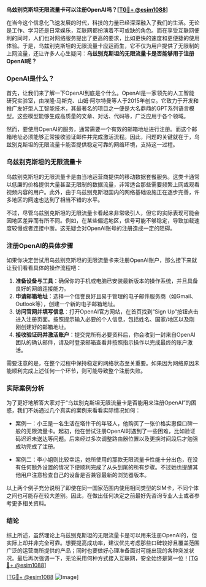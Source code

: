 **乌兹别克斯坦无限流量卡可以注册OpenAI吗？[[TG💪+ @esim1088](https://t.me/s/esim1088)]**

在当今这个信息化飞速发展的时代，科技的力量已经深深融入了我们的生活。无论是工作、学习还是日常娱乐，互联网都扮演着不可或缺的角色。而在享受互联网便利的同时，人们也对网络服务提出了更高的要求，比如更快的速度和更便捷的使用体验。于是，乌兹别克斯坦的无限流量卡应运而生，它不仅为用户提供了无限制的上网流量，还让许多人心生疑问：**乌兹别克斯坦的无限流量卡是否能够用于注册OpenAI呢？**

### OpenAI是什么？

首先，让我们来了解一下OpenAI到底是个什么。OpenAI是一家领先的人工智能研究实验室，由埃隆·马斯克、山姆·阿尔特曼等人于2015年创立。它致力于开发和推广友好型人工智能技术，其最著名的项目之一便是大名鼎鼎的GPT系列语言模型。这些模型能够生成高质量的文章、对话、代码等，广泛应用于各个领域。

然而，要使用OpenAI的服务，通常需要一个有效的邮箱地址进行注册。而这个邮箱地址必须能够正常接收验证邮件并完成激活流程。因此，问题的关键就在于，乌兹别克斯坦的无限流量卡能否提供稳定可靠的网络环境，支持这一过程。

### 乌兹别克斯坦的无限流量卡

乌兹别克斯坦的无限流量卡是由当地运营商提供的移动数据套餐服务。这类卡通常以低廉的价格提供大量甚至无限制的数据流量，非常适合那些需要频繁上网或观看视频内容的用户。此外，由于乌兹别克斯坦国内的网络基础设施正在逐步完善，许多地区的网速也达到了相当不错的水平。

不过，尽管乌兹别克斯坦的无限流量卡看起来非常吸引人，但它的实际表现可能会因地区差异而有所不同。例如，在某些偏远地区，信号可能不够稳定，导致加载速度较慢或者连接中断。这无疑会对OpenAI账号的注册造成一定的阻碍。

### 注册OpenAI的具体步骤

如果你决定尝试用乌兹别克斯坦的无限流量卡来注册OpenAI账户，那么接下来就让我们看看具体的操作流程吧：

1. **准备设备与工具**：确保你的手机或电脑已安装最新版本的操作系统，并且具备良好的网络连接能力。
2. **申请邮箱地址**：选择一个信誉良好且易于管理的电子邮件服务商（如Gmail、Outlook等），创建一个新的电子邮箱地址。
3. **访问官网并填写信息**：打开OpenAI官方网站，在首页找到“Sign Up”按钮点击进入注册页面。按照提示输入必要的个人信息，包括姓名、国家/地区以及刚刚创建好的邮箱地址。
4. **接收验证码并激活账户**：提交完所有必要资料后，你会收到一封来自OpenAI团队的确认邮件，请及时登录邮箱查看并按照指示操作以完成最终的账户激活。

需要注意的是，在整个过程中保持稳定的网络状态至关重要。如果因为网络原因未能顺利完成上述任何一个环节，则可能导致整个注册失败。

### 实际案例分析

为了更好地解答大家对于“乌兹别克斯坦无限流量卡是否能用来注册OpenAI”的困惑，我们不妨通过几个真实的案例来看看实际情况如何：

- 案例一：小王是一名生活在塔什干的年轻人，他购买了一张价格实惠但口碑一般的无限流量卡。起初，他在尝试注册OpenAI时遇到了一些困难，比如验证码迟迟未送达等问题。后来经过多次调整路由器位置以及更换时间段后才勉强成功完成了注册。
  
- 案例二：李小姐则比较幸运，她所使用的那款无限流量卡性能十分出色，在没有任何额外设置的情况下便顺利完成了从头到尾的所有步骤。不过她也提醒其他用户注意检查自己的设备是否兼容最新的浏览器版本。

以上两个例子充分说明了即使在同一国家范围内使用相同类型的SIM卡，不同个体之间也可能存在较大差别。因此，在做出任何决定之前最好先咨询专业人士或者参考更多相关资料。

### 结论

综上所述，虽然理论上乌兹别克斯坦的无限流量卡是可以用来注册OpenAI的，但实际上却并非完全可靠。想要提高成功率，建议优先考虑那些口碑较好且覆盖范围广泛的运营商所提供的产品；同时也要做好心理准备面对可能出现的各种突发状况。最后再次强调一下，无论采用何种方式接入互联网，安全始终是第一位！[[TG💪+ @esim1088](https://t.me/s/esim1088)]

[[TG💪+ @esim1088](https://t.me/s/esim1088) ![Image](https://i.postimg.cc/4NQfJmqS/Snipaste-2025-05-13-00-14-12.png)]